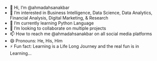 - 👋 Hi, I’m @ahmadahsanakbar
- 👀 I’m interested in Business Intelligence, Data Science, Data Analytics, Financial Analysis, Digital Marketing, & Research
- 🌱 I’m currently learning Python Language
- 💞️ I’m looking to collaborate on multiple projects
- 📫 How to reach me @ahmadahsanakbar on all social media platforms
- 😄 Pronouns: He, His, Him
- ⚡ Fun fact: Learning is a Life Long Journey and the real fun is in Learning... 

<!---
ahmadahsanakbar/ahmadahsanakbar is a ✨ special ✨ repository because its `README.md` (this file) appears on your GitHub profile.
You can click the Preview link to take a look at your changes.
--->
